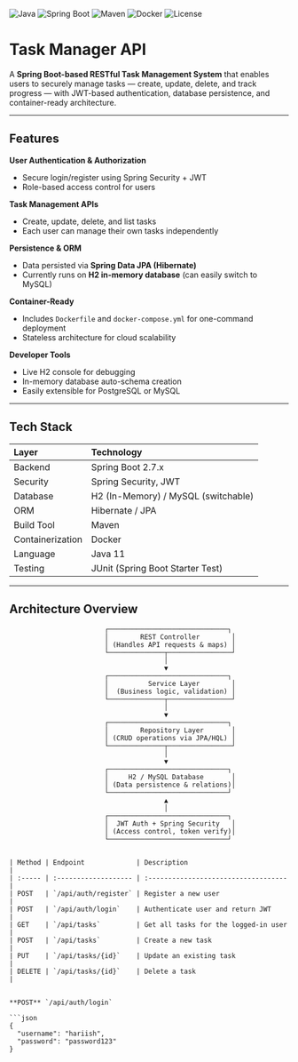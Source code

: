 ![Java](https://img.shields.io/badge/Java-11-orange?logo=openjdk)
![Spring Boot](https://img.shields.io/badge/Spring%20Boot-2.7-brightgreen?logo=springboot)
![Maven](https://img.shields.io/badge/Maven-Build-red?logo=apachemaven)
![Docker](https://img.shields.io/badge/Docker-Ready-blue?logo=docker)
![License](https://img.shields.io/badge/License-MIT-lightgrey)

# Task Manager API

A **Spring Boot-based RESTful Task Management System** that enables users to securely manage tasks — create, update, delete, and track progress — with JWT-based authentication, database persistence, and container-ready architecture.

---

## Features

**User Authentication & Authorization**
- Secure login/register using Spring Security + JWT  
- Role-based access control for users  

**Task Management APIs**  
- Create, update, delete, and list tasks  
- Each user can manage their own tasks independently  

**Persistence & ORM**  
- Data persisted via **Spring Data JPA (Hibernate)**  
- Currently runs on **H2 in-memory database** (can easily switch to MySQL)  

**Container-Ready**  
- Includes `Dockerfile` and `docker-compose.yml` for one-command deployment  
- Stateless architecture for cloud scalability  

**Developer Tools**  
- Live H2 console for debugging  
- In-memory database auto-schema creation  
- Easily extensible for PostgreSQL or MySQL  

---

## Tech Stack

| Layer | Technology |
|:------|:------------|
| Backend | Spring Boot 2.7.x |
| Security | Spring Security, JWT |
| Database | H2 (In-Memory) / MySQL (switchable) |
| ORM | Hibernate / JPA |
| Build Tool | Maven |
| Containerization | Docker |
| Language | Java 11 |
| Testing | JUnit (Spring Boot Starter Test) |

---

## Architecture Overview

```text
                        ┌──────────────────────────────┐
                        │        REST Controller        │
                        │ (Handles API requests & maps) │
                        └──────────────┬────────────────┘
                                       │
                                       ▼
                        ┌──────────────────────────────┐
                        │          Service Layer        │
                        │  (Business logic, validation) │
                        └──────────────┬────────────────┘
                                       │
                                       ▼
                        ┌──────────────────────────────┐
                        │        Repository Layer       │
                        │ (CRUD operations via JPA/HQL) │
                        └──────────────┬────────────────┘
                                       │
                                       ▼
                        ┌──────────────────────────────┐
                        │     H2 / MySQL Database       │
                        │ (Data persistence & relations)│
                        └──────────────────────────────┘
                                       ▲
                                       │
                        ┌──────────────────────────────┐
                        │  JWT Auth + Spring Security   │
                        │ (Access control, token verify)│
                        └──────────────────────────────┘


| Method | Endpoint             | Description                          |
| :----- | :------------------- | :----------------------------------- |
| POST   | `/api/auth/register` | Register a new user                  |
| POST   | `/api/auth/login`    | Authenticate user and return JWT     |
| GET    | `/api/tasks`         | Get all tasks for the logged-in user |
| POST   | `/api/tasks`         | Create a new task                    |
| PUT    | `/api/tasks/{id}`    | Update an existing task              |
| DELETE | `/api/tasks/{id}`    | Delete a task                        |


**POST** `/api/auth/login`

```json
{
  "username": "hariish",
  "password": "password123"
}

